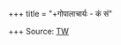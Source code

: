 +++
title = "+गोपालाचार्यः - कं सं"

+++
Source: [TW](https://archive.org/download/deshika-prabandha/deshika-prabandha-kn-sa.pdf)


